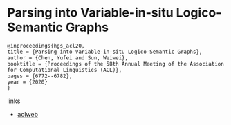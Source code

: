 # Parsing into Variable-in-situ Logico-Semantic Graphs

```
@inproceedings{hgs_acl20,
title = {Parsing into Variable-in-situ Logico-Semantic Graphs},
author = {Chen, Yufei and Sun, Weiwei},
booktitle = {Proceedings of the 58th Annual Meeting of the Association for Computational Linguistics (ACL)},
pages = {6772--6782},
year = {2020}
}
```

links
- [aclweb](https://www.aclweb.org/anthology/2020.acl-main.605/)
